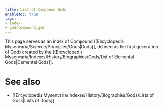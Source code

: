 ```yaml
---
title: List of Compound Gods
enableToc: true
tags:
- index
- god/compound_god
---
```


This page serves as an index of Compound [[Encyclopedia Mysenvaria/Science/Principles/Gods|Gods]], defined as the first generation of Gods created by the [[Encyclopedia Mysenvaria/Indexes/History/Biographies/Gods/List of Elemental Gods|Elemental Gods]].

# See also
- [[Encyclopedia Mysenvaria/Indexes/History/Biographies/Gods/Lists of Gods|Lists of Gods]]
